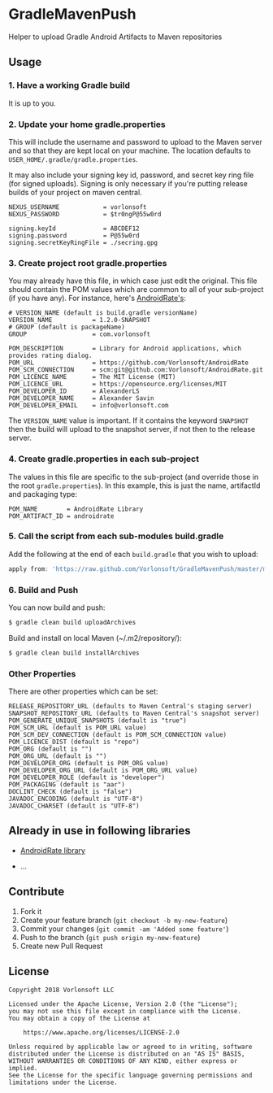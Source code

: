GradleMavenPush
===============

Helper to upload Gradle Android Artifacts to Maven repositories

## Usage

### 1. Have a working Gradle build
It is up to you.

### 2. Update your home gradle.properties

This will include the username and password to upload to the Maven server and so that they are kept local on your machine. The location defaults to `USER_HOME/.gradle/gradle.properties`.

It may also include your signing key id, password, and secret key ring file (for signed uploads).  Signing is only necessary if you're putting release builds of your project on maven central.

```properties
NEXUS_USERNAME            = vorlonsoft
NEXUS_PASSWORD            = $tr0ngP@55w0rd

signing.keyId             = ABCDEF12
signing.password          = P@55w0rd
signing.secretKeyRingFile = ./secring.gpg
```

### 3. Create project root gradle.properties
You may already have this file, in which case just edit the original. This file should contain the POM values which are common to all of your sub-project (if you have any). For instance, here's [AndroidRate's](https://github.com/Vorlonsoft/AndroidRate):

```properties
# VERSION_NAME (default is build.gradle versionName)
VERSION_NAME           = 1.2.0-SNAPSHOT
# GROUP (default is packageName)
GROUP                  = com.vorlonsoft

POM_DESCRIPTION        = Library for Android applications, which provides rating dialog.
POM_URL                = https://github.com/Vorlonsoft/AndroidRate
POM_SCM_CONNECTION     = scm:git@github.com:Vorlonsoft/AndroidRate.git
POM_LICENCE_NAME       = The MIT License (MIT)
POM_LICENCE_URL        = https://opensource.org/licenses/MIT
POM_DEVELOPER_ID       = AlexanderLS
POM_DEVELOPER_NAME     = Alexander Savin
POM_DEVELOPER_EMAIL    = info@vorlonsoft.com
```

The `VERSION_NAME` value is important. If it contains the keyword `SNAPSHOT` then the build will upload to the snapshot server, if not then to the release server.

### 4. Create gradle.properties in each sub-project
The values in this file are specific to the sub-project (and override those in the root `gradle.properties`). In this example, this is just the name, artifactId and packaging type:

```properties
POM_NAME        = AndroidRate Library
POM_ARTIFACT_ID = androidrate
```

### 5. Call the script from each sub-modules build.gradle

Add the following at the end of each `build.gradle` that you wish to upload:

```groovy
apply from: 'https://raw.github.com/Vorlonsoft/GradleMavenPush/master/maven-push.gradle'
```

### 6. Build and Push

You can now build and push:

```bash
$ gradle clean build uploadArchives
```

Build and install on local Maven (~/.m2/repository/):

```bash
$ gradle clean build installArchives
```

### Other Properties

There are other properties which can be set:

```
RELEASE_REPOSITORY_URL (defaults to Maven Central's staging server)
SNAPSHOT_REPOSITORY_URL (defaults to Maven Central's snapshot server)
POM_GENERATE_UNIQUE_SNAPSHOTS (default is "true")
POM_SCM_URL (default is POM_URL value)
POM_SCM_DEV_CONNECTION (default is POM_SCM_CONNECTION value)
POM_LICENCE_DIST (default is "repo")
POM_ORG (default is "")
POM_ORG_URL (default is "")
POM_DEVELOPER_ORG (default is POM_ORG value)
POM_DEVELOPER_ORG_URL (default is POM_ORG_URL value)
POM_DEVELOPER_ROLE (default is "developer")
POM_PACKAGING (default is "aar")
DOCLINT_CHECK (default is "false")
JAVADOC_ENCODING (default is "UTF-8")
JAVADOC_CHARSET (default is "UTF-8")
```

## Already in use in following libraries

* [AndroidRate library](https://github.com/Vorlonsoft/AndroidRate)

* ...

## Contribute

1. Fork it
2. Create your feature branch (`git checkout -b my-new-feature`)
3. Commit your changes (`git commit -am 'Added some feature'`)
4. Push to the branch (`git push origin my-new-feature`)
5. Create new Pull Request

## License

    Copyright 2018 Vorlonsoft LLC

    Licensed under the Apache License, Version 2.0 (the "License");
    you may not use this file except in compliance with the License.
    You may obtain a copy of the License at

        https://www.apache.org/licenses/LICENSE-2.0

    Unless required by applicable law or agreed to in writing, software
    distributed under the License is distributed on an "AS IS" BASIS,
    WITHOUT WARRANTIES OR CONDITIONS OF ANY KIND, either express or implied.
    See the License for the specific language governing permissions and
    limitations under the License.